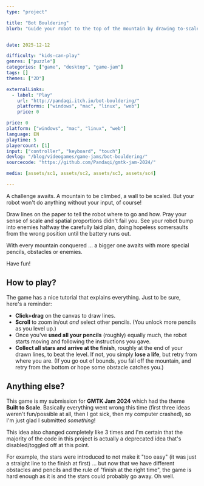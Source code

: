 ```yaml
---
type: "project"

title: "Bot Bouldering"
blurb: "Guide your robot to the top of the mountain by drawing to-scale instructions on a piece of paper."


date: 2025-12-12

difficulty: "kids-can-play"
genres: ["puzzle"]
categories: ["game", "desktop", "game-jam"]
tags: []
themes: ["2D"]

externalLinks:
  - label: "Play"
    url: "http://pandaqi.itch.io/bot-bouldering/"
    platforms: ["windows", "mac", "linux", "web"]
    price: 0 

price: 0
platform: ["windows", "mac", "linux", "web"]
language: EN
playtime: 5
playercount: [1]
input: ["controller", "keyboard", "touch"]
devlog: "/blog/videogames/game-jams/bot-bouldering/"
sourcecode: "https://github.com/Pandaqi/gmtk-jam-2024/"

media: [assets/sc1, assets/sc2, assets/sc3, assets/sc4]

---
```


A challenge awaits. A mountain to be climbed, a wall to be scaled. But your robot won't do anything without your input, of course!

Draw lines on the paper to tell the robot where to go and how. Pray your sense of scale and spatial proportions didn't fail you. See your robot bump into enemies halfway the carefully laid plan, doing hopeless somersaults from the wrong position until the battery runs out.

With every mountain conquered ... a bigger one awaits with more special pencils, obstacles or enemies.

Have fun!

## How to play?

The game has a nice tutorial that explains everything. Just to be sure, here's a reminder:

* **Click+drag** on the canvas to draw lines.
* **Scroll** to zoom in/out *and* select other pencils. (You unlock more pencils as you level up.)
* Once you've **used all your pencils** (roughly) equally much, the robot starts moving and following the instructions you gave.
* **Collect all stars and arrive at the finish**, roughly at the end of your drawn lines, to beat the level.
If not, you simply **lose a life**, but retry from where you are. (If you go out of bounds, you fall off the mountain, and retry from the bottom or hope some obstacle catches you.)

## Anything else?

This game is my submission for **GMTK Jam 2024** which had the theme **Built to Scale**. Basically everything went wrong this time (first three ideas weren't fun/possible at all, then I got sick, then my computer crashed), so I'm just glad I submitted *something*! 

This idea also changed completely like 3 times and I'm certain that the majority of the code in this project is actually a deprecated idea that's disabled/toggled off at this point.

For example, the stars were introduced to not make it "too easy" (it was just a straight line to the finish at first) ... but now that we have different obstacles and pencils and the rule of "finish at the right time", the game is hard enough as it is and the stars could probably go away. Oh well.



